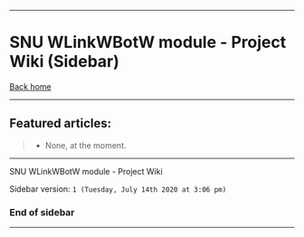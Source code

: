 
***

# SNU WLinkWBotW module - Project Wiki (Sidebar)

[Back home](https://github.com/seanpm2001/SNU_WLinkWBotW/wiki/)

***

## Featured articles:

> * None, at the moment.

***

SNU WLinkWBotW module - Project Wiki

Sidebar version: `1 (Tuesday, July 14th 2020 at 3:06 pm)`

### End of sidebar

***
